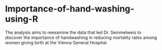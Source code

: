 # Importance-of-hand-washing-using-R
The analysis aims to reexamine the data that led Dr. Semmelweis to discover the importance of handwashing in reducing mortality rates among women giving birth at the Vienna General Hospital.
